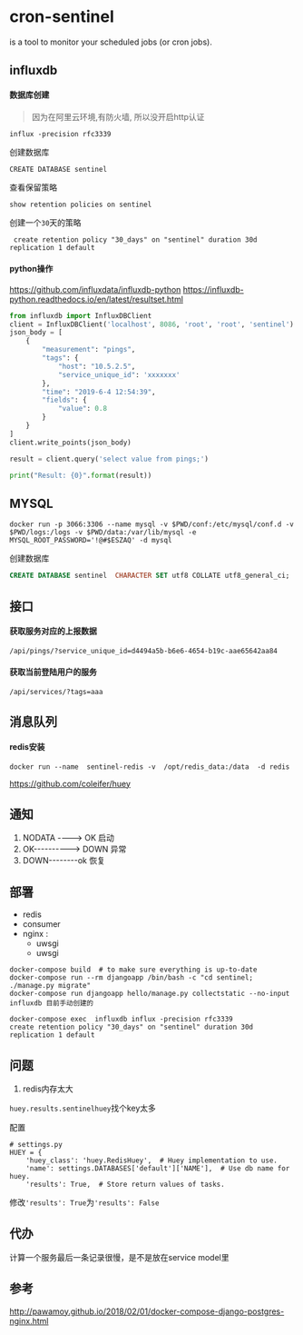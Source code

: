 # cron-sentinel
is  a tool to monitor your scheduled jobs (or cron jobs). 

## influxdb

#### 数据库创建
> 因为在阿里云环境,有防火墙, 所以没开启http认证


```
influx -precision rfc3339
```

创建数据库
```
CREATE DATABASE sentinel
```

查看保留策略
```
show retention policies on sentinel
```

创建一个`30`天的策略
```
 create retention policy "30_days" on "sentinel" duration 30d replication 1 default
```

#### python操作

https://github.com/influxdata/influxdb-python
https://influxdb-python.readthedocs.io/en/latest/resultset.html

```python
from influxdb import InfluxDBClient
client = InfluxDBClient('localhost', 8086, 'root', 'root', 'sentinel')
json_body = [
    {
        "measurement": "pings",
        "tags": {
            "host": "10.5.2.5",
            "service_unique_id": 'xxxxxxx'
        },
        "time": "2019-6-4 12:54:39",
        "fields": {
            "value": 0.8
        }
    }
]
client.write_points(json_body)

result = client.query('select value from pings;')

print("Result: {0}".format(result))

```

## MYSQL

```shell
docker run -p 3066:3306 --name mysql -v $PWD/conf:/etc/mysql/conf.d -v $PWD/logs:/logs -v $PWD/data:/var/lib/mysql -e MYSQL_ROOT_PASSWORD='!@#$ESZAQ' -d mysql
```

创建数据库

```sql
CREATE DATABASE sentinel  CHARACTER SET utf8 COLLATE utf8_general_ci;
```

## 接口

#### 获取服务对应的上报数据

```
/api/pings/?service_unique_id=d4494a5b-b6e6-4654-b19c-aae65642aa84
```

#### 获取当前登陆用户的服务

```
/api/services/?tags=aaa
```


## 消息队列

#### redis安装
```
docker run --name  sentinel-redis -v  /opt/redis_data:/data  -d redis
```

https://github.com/coleifer/huey

## 通知

1. NODATA   ---->   OK 启动
2. OK----------> DOWN 异常
3. DOWN--------ok 恢复


## 部署

- redis
- consumer
- nginx :
    - uwsgi
    - uwsgi

```
docker-compose build  # to make sure everything is up-to-date
docker-compose run --rm djangoapp /bin/bash -c "cd sentinel; ./manage.py migrate"
docker-compose run djangoapp hello/manage.py collectstatic --no-input
influxdb 目前手动创建的

docker-compose exec  influxdb influx -precision rfc3339
create retention policy "30_days" on "sentinel" duration 30d replication 1 default
```

## 问题

1. redis内存太大

`huey.results.sentinelhuey`找个key太多

配置
```
# settings.py
HUEY = {
    'huey_class': 'huey.RedisHuey',  # Huey implementation to use.
    'name': settings.DATABASES['default']['NAME'],  # Use db name for huey.
    'results': True,  # Store return values of tasks.
```
修改`'results': True`为`'results': False`

## 代办

计算一个服务最后一条记录很慢，是不是放在service model里
## 参考

http://pawamoy.github.io/2018/02/01/docker-compose-django-postgres-nginx.html

